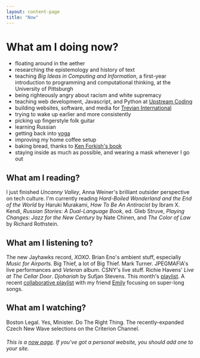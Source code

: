 ```yaml
---
layout: content-page
title: "Now"
---
```


# What am I doing now?

* floating around in the aether
* researching the epistemology and history of text
* teaching *Big Ideas in Computing and Information*, a first-year introduction to programming and computational thinking, at the University of Pittsburgh
* being righteously angry about racism and white supremacy
* teaching web development, Javascript, and Python at [Upstream Coding](https://upstreamcoding.com)
* building websites, software, and media for [Trevian International](https://trevian.xyz/)
* trying to wake up earlier and more consistently
* picking up fingerstyle folk guitar
* learning Russian
* getting back into [yoga](https://www.youtube.com/playlist?list=PLPVWcFF58RWqMnkqpjCseCTwGwseSu1y2)
* improving my home coffee setup
* baking bread, thanks to [Ken Forkish's book](https://kensartisan.com/flour-water-salt-yeast)
* staying inside as much as possible, and wearing a mask whenever I go out

## What am I reading?

I just finished *Uncanny Valley*, Anna Weiner's brilliant outsider perspective on tech culture. I'm currently reading *Hard-Boiled Wonderland and the End of the World* by Haruki Murakami, *How To Be An Antiracist* by Ibram X. Kendi, *Russian Stories: A Dual-Language Book*, ed. Gleb Struve, *Playing Changes: Jazz for the New Century* by Nate Chinen, and *The Color of Law* by Richard Rothstein.
 
## What am I listening to?

The new Jayhawks record, *XOXO*. Brian Eno's ambient stuff, especially *Music for Airports*. Big Thief, a lot of Big Thief. Mark Turner. JPEGMAFIA's live performances and *Veteran* album. CSNY's live stuff. Richie Havens' *Live at The Cellar Door*. *Djohariah* by Sufjan Stevens. This month's [playlist](https://open.spotify.com/playlist/3sw5LEp3pExJqjcUD2gYod?si=PDdY5SLrQHWD03FLVfiIxA). A recent [collaborative playlist](https://open.spotify.com/playlist/58gy6KTDfi6GyQx4vz0qOo?si=Z2KptBmISJi4oB3PafUCcg) with my friend [Emily](https://emilyeackerman.netlify.app/) focusing on super-long songs.

## What am I watching?

Boston Legal. Yes, Minister. Do The Right Thing. The recently-expanded Czech New Wave selections on the Criterion Channel.

###### This is a [now page](https://nownownow.com/about). If you've got a personal website, you should add one to your site.
